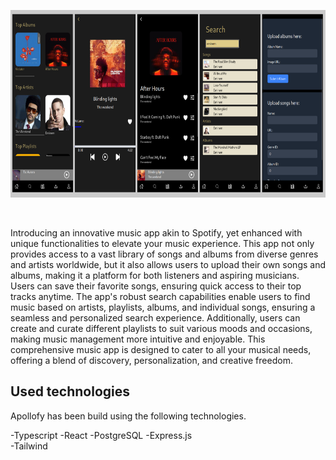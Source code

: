 <p align="center">
     <img src="readmefoto.png" height="300px">

</p>

&nbsp;

Introducing an innovative music app akin to Spotify, yet enhanced with unique functionalities to elevate your music experience. This app not only provides access to a vast library of songs and albums from diverse genres and artists worldwide, but it also allows users to upload their own songs and albums, making it a platform for both listeners and aspiring musicians. Users can save their favorite songs, ensuring quick access to their top tracks anytime. The app's robust search capabilities enable users to find music based on artists, playlists, albums, and individual songs, ensuring a seamless and personalized search experience. Additionally, users can create and curate different playlists to suit various moods and occasions, making music management more intuitive and enjoyable. This comprehensive music app is designed to cater to all your musical needs, offering a blend of discovery, personalization, and creative freedom.

## Used technologies

Apollofy has been build using the following technologies.

-Typescript
-React
-PostgreSQL
-Express.js  
-Tailwind
